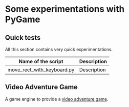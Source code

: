 # Some experimentations with PyGame

## Quick tests

All this section contains very quick experimentations.

| Name of the script            | Description
|--                             |--
| move_rect_with_keyboard.py    | Description


## Video Adventure Game

A game engine to provide a [video adventure game](./src/video_adventure_game/README.md).

